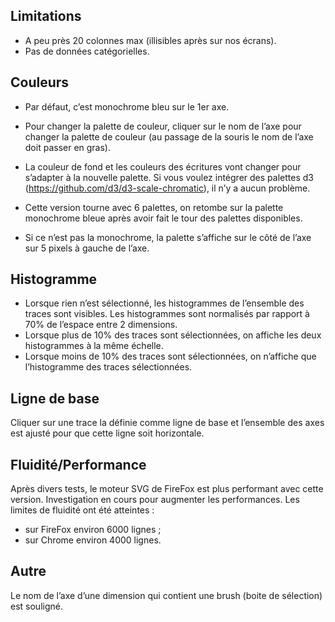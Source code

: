 ## Limitations

- A peu près 20 colonnes max (illisibles après sur nos écrans).
- Pas de données catégorielles.

## Couleurs

- Par défaut, c’est monochrome bleu sur le 1er axe.
- Pour changer la palette de couleur, cliquer sur le nom de l’axe pour changer la palette de couleur (au passage de la souris le nom de l’axe doit passer en gras).

- La couleur de fond et les couleurs des écritures vont changer pour s’adapter à la nouvelle palette. Si vous voulez intégrer des palettes d3 (<https://github.com/d3/d3-scale-chromatic>), il n’y a aucun problème.
- Cette version tourne avec 6 palettes, on retombe sur la palette monochrome bleue après avoir fait le tour des palettes disponibles.
- Si ce n’est pas la monochrome, la palette s’affiche sur le côté de l’axe sur 5 pixels à gauche de l’axe.

## Histogramme

- Lorsque rien n’est sélectionné, les histogrammes de l’ensemble des traces sont visibles. Les histogrammes sont normalisés par rapport à 70% de l’espace entre 2 dimensions.
- Lorsque plus de 10% des traces sont sélectionnées, on affiche les deux histogrammes à la même échelle.
- Lorsque moins de 10% des traces sont sélectionnées, on n’affiche que l’histogramme des traces sélectionnées.

## Ligne de base

Cliquer sur une trace la définie comme ligne de base et l’ensemble des axes est ajusté pour que cette ligne soit horizontale.

## Fluidité/Performance

Après divers tests, le moteur SVG de FireFox est plus performant avec cette version. Investigation en cours pour augmenter les performances. Les limites de fluidité ont été atteintes :
- sur FireFox environ 6000 lignes ;
- sur Chrome environ 4000 lignes.

## Autre

Le nom de l’axe d’une dimension qui contient une brush (boite de sélection) est souligné.
